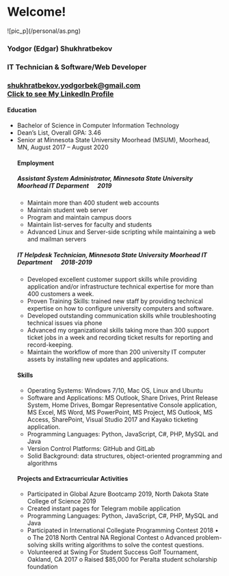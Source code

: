 <h1> Welcome!</h1>
![pic_p](/personal/as.png)
<br>

<h3>Yodgor (Edgar) Shukhratbekov</h3>
<h3>IT Technician & Software/Web Developer<h3>
<a href="mailto:shukhratbekov.yodgorbek@gmail.com">shukhratbekov.yodgorbek@gmail.com</a>

<div class="LI-profile-badge"  data-version="v1" data-size="medium" data-locale="en_US" data-type="horizontal" data-theme="light" data-vanity="edgar-shukhratbekov-a90016113"><a class="LI-simple-link" href='https://www.linkedin.com/in/edgar-shukhratbekov-a90016113?trk=profile-badge'>Click to see My LinkedIn Profile</a></div>

<h4> Education</h4>
<ul>
<li>Bachelor of Science in Computer Information Technology</li> 
<li>Dean’s List, Overall GPA: 3.46</li> 
<li>Senior at Minnesota State University Moorhead (MSUM), Moorhead, MN, August 2017 – August 2020</li><ul>
</ul>

<h4> Employment </h4>

<h5> Assistant System Administrator, Minnesota State University Moorhead IT Deparment   &nbsp;&nbsp;&nbsp;&nbsp;  2019</h5>
<ul>
<li>Maintain more than 400 student web accounts</li> 
<li>Maintain student web server</li> 
<li>Program and maintain campus doors </li>
<li>Maintain list-serves for faculty and students </li>
<li>Advanced Linux and Server-side scripting while maintaining a web and mailman servers</li>
</ul>
  
<h5> IT Helpdesk Technician, Minnesota State University Moorhead IT Department &nbsp;&nbsp;&nbsp;&nbsp;  2018-2019</h5>
<ul>
<li>Developed excellent customer support skills while providing application and/or infrastructure technical expertise for more than 400 customers a week.</li> 
<li>Proven Training Skills: trained new staff by providing technical expertise on how to configure university computers and software. </li> 
<li>Developed outstanding communication skills while troubleshooting technical issues via phone </li>
<li>Advanced my organizational skills taking more than 300 support ticket jobs in a week and recording ticket results for reporting and record-keeping. </li>
<li>Maintain the workflow of more than 200 university IT computer assets by installing new updates and applications.</li>
</ul>

<h4> Skills </h4>
<ul>
<li>Operating Systems: Windows 7/10, Mac OS, Linux and Ubuntu</li> 
<li>Software and Applications: MS Outlook, Share Drives, Print Release System, Home Drives, Bomgar Representative Console application, MS Excel, MS Word, MS PowerPoint, MS Project, MS Outlook, MS Access, SharePoint, Visual Studio 2017 and Kayako ticketing application.  </li> 
<li>Programming Languages: Python, JavaScript, C#, PHP, MySQL and Java  </li>
<li>Version Control Platforms: GitHub and GitLab  </li>
<li>Solid Background: data structures, object-oriented programming and algorithms </li>
</ul>

<h4> Projects and Extracurricular Activities</h4>
<ul>
<li>Participated in Global Azure Bootcamp 2019, North Dakota State College of Science 2019</li> 
<li>Created instant pages for Telegram mobile application  </li> 
<li>Programming Languages: Python, JavaScript, C#, PHP, MySQL and Java  </li>
<li>Participated in International Collegiate Programming Contest 2018 • 
      o	The 2018 North Central NA Regional Contest
      o	Advanced problem-solving skills writing algorithms to solve the contest questions. 
  </li>
<li>Volunteered at Swing For Student Success Golf Tournament, Oakland, CA 2017 
      o	Raised $85,000 for Peralta student scholarship foundation 
</li>
</ul>




